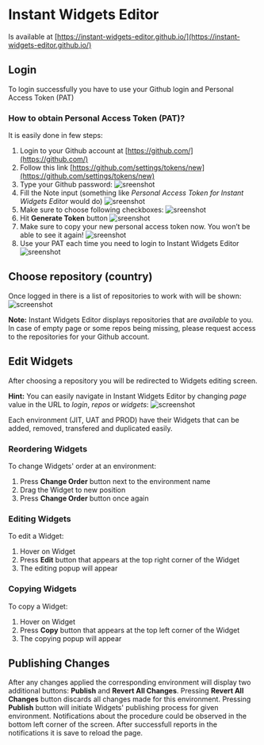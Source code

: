 # Instant Widgets Editor

Is available at [https://instant-widgets-editor.github.io/](https://instant-widgets-editor.github.io/)

## Login

To login successfully you have to use your Github login and Personal Access Token (PAT)

### How to obtain Personal Access Token (PAT)?

It is easily done in few steps:

1. Login to your Github account at [https://github.com/](https://github.com/)
1. Follow this link [https://github.com/settings/tokens/new](https://github.com/settings/tokens/new)
1. Type your Github password:
![sreenshot](https://i.snipboard.io/qAWXUy.jpg)
1. Fill the Note input (something like *Personal Access Token for Instant Widgets Editor* would do)
![sreenshot](https://i.snipboard.io/h72dj9.jpg)
1. Make sure to choose following checkboxes:
![sreenshot](https://i.snipboard.io/fPlXFd.jpg)
1. Hit **Generate Token** button
![sreenshot](https://i.snipboard.io/3Hyaxo.jpg)
1. Make sure to copy your new personal access token now. You won’t be able to see it again!
![sreenshot](https://i.snipboard.io/W1kLKV.jpg)
1. Use your PAT each time you need to login to Instant Widgets Editor
![sreenshot](https://i.snipboard.io/1l0Y5h.jpg)

## Choose repository (country)

Once logged in there is a list of repositories to work with will be shown:
![screenshot](https://i.snipboard.io/QfugtV.jpg)

**Note:** Instant Widgets Editor displays repositories that are *available* to you. In case of empty page or some repos being missing, please request access to the repositories for your Github account.

## Edit Widgets

After choosing a repository you will be redirected to Widgets editing screen.

**Hint:** You can easily navigate in Instant Widgets Editor by changing *page* value in the URL to *login*, *repos* or *widgets*:
![screenshot](https://i.snipboard.io/GtBHeF.jpg)

Each environment (JIT, UAT and PROD) have their Widgets that can be added, removed, transfered and duplicated easily.

### Reordering Widgets

To change Widgets' order at an environment:
1. Press **Change Order** button next to the environment name
1. Drag the Widget to new position
1. Press **Change Order** button once again

### Editing Widgets

To edit a Widget:
1. Hover on Widget
1. Press **Edit** button that appears at the top right corner of the Widget
1. The editing popup will appear

### Copying Widgets

To copy a Widget:
1. Hover on Widget
1. Press **Copy** button that appears at the top left corner of the Widget
1. The copying popup will appear

## Publishing Changes

After any changes applied the corresponding environment will display two additional buttons: **Publish** and **Revert All Changes**.
Pressing **Revert All Changes** button discards all changes made for this environment.
Pressing **Publish** button will initiate Widgets' publishing process for given environment. Notifications about the procedure could be observed in the bottom left corner of the screen. After successfull reports in the notifications it is save to reload the page.
